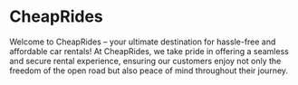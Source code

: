 # CheapRides
Welcome to CheapRides – your ultimate destination for hassle-free and affordable car rentals! At CheapRides, we take pride in offering a seamless and secure rental experience, ensuring our customers enjoy not only the freedom of the open road but also peace of mind throughout their journey.
